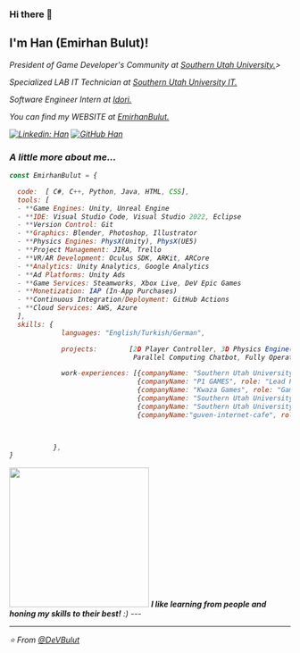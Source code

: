 ### Hi there 👋

<h2> I'm Han (Emirhan Bulut)!</h2>
<p><em>President of Game Developer's Community at <a href="https://www.suu.edu/">Southern Utah University.</a>> 
<p><em>Specialized LAB IT Technician at <a href="https://www.suu.edu/it/">Southern Utah University IT.</a>
<p><em>Software Engineer Intern at <a href="https://idori.com/">Idori.</a>
<p><em>You can find my WEBSITE at <a href="https://emirhanbulut.com/">EmirhanBulut.</a>
</em></p>  

[![Linkedin: Han](https://img.shields.io/badge/-EmirhanBulut-blue?style=flat-square&logo=Linkedin&logoColor=white&link=https://www.linkedin.com/in/ashif-zafar-70618434/)](https://www.linkedin.com/in/emirhan-bulut/)
[![GitHub Han](https://img.shields.io/github/followers/DeVBulut?label=follow&style=social)](https://github.com/DeVBulut)


### A little more about me...  

```javascript
const EmirhanBulut = {

  code:  [ C#, C++, Python, Java, HTML, CSS],
  tools: [
  - **Game Engines: Unity, Unreal Engine
  - **IDE: Visual Studio Code, Visual Studio 2022, Eclipse
  - **Version Control: Git
  - **Graphics: Blender, Photoshop, Illustrator
  - **Physics Engines: PhysX(Unity), PhysX(UE5)
  - **Project Management: JIRA, Trello
  - **VR/AR Development: Oculus SDK, ARKit, ARCore
  - **Analytics: Unity Analytics, Google Analytics
  - **Ad Platforms: Unity Ads
  - **Game Services: Steamworks, Xbox Live, DeV Epic Games
  - **Monetization: IAP (In-App Purchases)
  - **Continuous Integration/Deployment: GitHub Actions
  - **Cloud Services: AWS, Azure
  ],
  skills: {
             languages: "English/Turkish/German",

             projects:        [2D Player Controller, 3D Physics Engine(Built From Scratch), Rhythm Game,
                               Parallel Computing Chatbot, Fully Operational Discord Bot],

             work-experiences: [{companyName: "Southern Utah University", role: "Specialized Lab Information Technology Technician"},
                                {companyName: "P1 GAMES", role: "Lead Programmer"},
                                {companyName: "Kwaza Games", role: "Gameplay Programmer"},
                                {companyName: "Southern Utah University", role: "Tier II Information Technology Technician"},
                                {companyName: "Southern Utah University", role: "Tier I Information Technology Technician"},
                                {companyName:"guven-internet-cafe", role: "Hardware Technician"},]


                                           
           },
}
```

<img src="https://media.giphy.com/media/v1.Y2lkPTc5MGI3NjExMzU3cm55eHFtem4xNXFzOWpscGNtMGZuaDJhZTI5MWUxZTI2ZnZhNSZlcD12MV9pbnRlcm5hbF9naWZfYnlfaWQmY3Q9Zw/PTBVMsYIOB0SBP4MVe/giphy-downsized-large.gif" width="250"> 
<em><b>I like learning from people and honing my skills to their best!</b> :)</em>
---
 
 ---
 ⭐️ From [@DeVBulut](https://github.com/DeVBulut)
 
 
